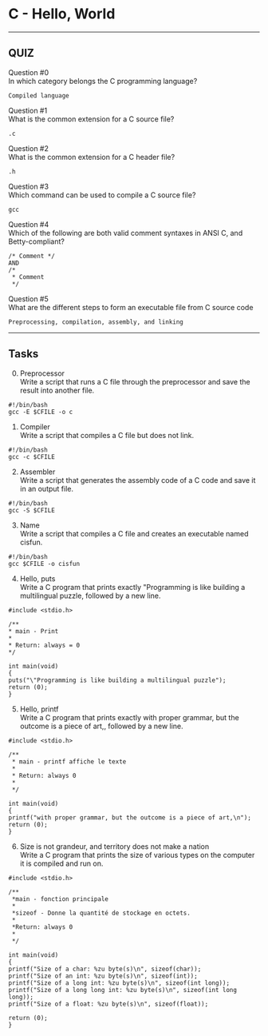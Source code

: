 # C - Hello, World
---------------------------------
## QUIZ

Question #0  
In which category belongs the C programming language?
```
Compiled language
```
Question #1  
What is the common extension for a C source file?
```
.c
```
Question #2  
What is the common extension for a C header file?
```
.h
```
Question #3  
Which command can be used to compile a C source file?
```
gcc
```
Question #4  
Which of the following are both valid comment syntaxes in ANSI C, and Betty-compliant?
```
/* Comment */  
AND  
/*
 * Comment
 */
```
Question #5  
What are the different steps to form an executable file from C source code
```
Preprocessing, compilation, assembly, and linking
```
---------------------------------
## Tasks

0. Preprocessor  
Write a script that runs a C file through the preprocessor and save the result into another file.
```
#!/bin/bash
gcc -E $CFILE -o c
```
1. Compiler  
Write a script that compiles a C file but does not link.
```
#!/bin/bash
gcc -c $CFILE
```
2. Assembler  
Write a script that generates the assembly code of a C code and save it in an output file.
```
#!/bin/bash
gcc -S $CFILE
```
3. Name  
Write a script that compiles a C file and creates an executable named cisfun.
```
#!/bin/bash
gcc $CFILE -o cisfun
```
4. Hello, puts  
Write a C program that prints exactly "Programming is like building a multilingual puzzle, followed by a new line.
```
#include <stdio.h>

/**
* main - Print
*
* Return: always = 0
*/

int main(void)
{
puts("\"Programming is like building a multilingual puzzle");
return (0);
}
```
5. Hello, printf  
Write a C program that prints exactly with proper grammar, but the outcome is a piece of art,, followed by a new line.
```
#include <stdio.h>

/**
 * main - printf affiche le texte
 *
 * Return: always 0
 *
 */

int main(void)
{
printf("with proper grammar, but the outcome is a piece of art,\n");
return (0);
}
```
6. Size is not grandeur, and territory does not make a nation  
Write a C program that prints the size of various types on the computer it is compiled and run on.
```
#include <stdio.h>

/**
 *main - fonction principale
 *
 *sizeof - Donne la quantité de stockage en octets.
 *
 *Return: always 0
 *
 */

int main(void)
{
printf("Size of a char: %zu byte(s)\n", sizeof(char));
printf("Size of an int: %zu byte(s)\n", sizeof(int));
printf("Size of a long int: %zu byte(s)\n", sizeof(int long));
printf("Size of a long long int: %zu byte(s)\n", sizeof(int long long));
printf("Size of a float: %zu byte(s)\n", sizeof(float));

return (0);
}
```
